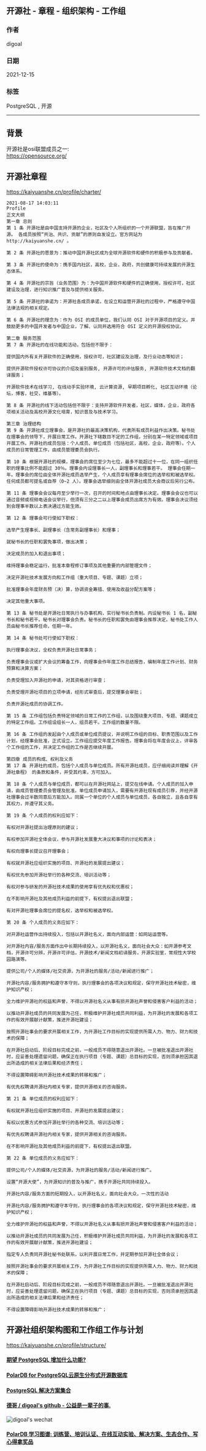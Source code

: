 ## 开源社 - 章程 - 组织架构 - 工作组    
                                 
### 作者                                 
digoal                                 
                                 
### 日期                                 
2021-12-15                           
                                 
### 标签                              
PostgreSQL , 开源                 
                               
----                               
                               
## 背景   
开源社是osi联盟成员之一:   
https://opensource.org/   
   
## 开源社章程   
   
https://kaiyuanshe.cn/profile/charter/   
   
```   
2021-08-17 14:03:11   
Profile   
正文大纲   
第一章 总则   
第 1 条 开源社是由中国支持开源的企业，社区及个人所组织的一个开源联盟，旨在推广开源。 各成员按照“共治、共识、贡献”的原则自发设立。官方网站为 http://kaiyuanshe.cn/ 。   
   
第 2 条 开源社的愿景为：推动中国开源社区成为全球开源软件和硬件的积极参与及贡献者。   
   
第 3 条 开源社的使命为：携手国内社区，高校，企业，政府，共创健康可持续发展的开源生态体系。   
   
第 4 条 开源社的宗旨（业务范围）为：为中国开源软件和硬件的正确使用，授权许可，社区建设及治理，进行知识推广普及与提供相关服务。   
   
第 5 条 开源社的承诺为：开源社各成员承诺，在设立和运营开源社的过程中，严格遵守中国法律法规的相关规定。   
   
第 6 条 开源社的理念为：作为 OSI 的成员单位，我们认同 OSI 对于开源项目的定义。并鼓励更多的中国开发者与中国企业，了解、认同并选用符合 OSI 定义的开源授权协议。   
   
第二章 服务范围   
第 7 条 开源社的在线功能和活动，包括但不限于：   
   
提供国内外有关开源软件的正确使用，授权许可，社区建设及治理，及行业动态等知识；   
   
提供开源软件授权许可协议的介绍及鉴别服务, 开源许可的评估服务, 开源软件技术文档的翻译服务；   
   
开源软件技术在线学习, 在线动手实验环境, 云计算资源, 早期项目孵化, 社区互动环境（论坛，博客，社交，维基等）。   
   
第 8 条 开源社的线下活动包括但不限于：支持开源软件开发者，社区，媒体，企业，政府各项相关活动及高校开源文化培育，知识普及与技术学习。   
   
第三章 治理结构   
第 9 条 开源社成立理事会，是开源社的最高决策机构，代表所有成员利益作出决策。秘书处在理事会的领导下，开展日常工作。开源社下辖数目不定的工作组，分别在某一特定领域或项目开展工作。开源社的成员包括：个人成员、单位成员（包括社区，高校，企业，政府等）。个人成员的日常管理工作，由成员管理委员会执行。   
   
第 10 条 根据开源社的规模，理事会的席位至少为七位，最多不能超过十一位，在同一组织任职的理事比例不能超过 30％。理事会内设理事长一人，副理事长和理事若干。 理事会任期一年。理事会的席位由全体开源社成员选举产生，个人成员享有理事会席位的选举权和被选举权。任何成员都可提名或自荐（0~2 人）。理事会选举细则由全体开源社成员大会商议后另行公布。   
   
第 11 条 理事会会议每月至少举行一次，召开的时间和地点由理事长决定。理事会会议也可以通过音频或视频电话会议举行，但须有三分之二以上理事会成员出席方为有效。理事会决议须经到会理事半数以上表决通过方能生效。   
   
第 12 条 理事会可行使如下职权：   
   
选举产生理事长、副理事长（含常务副理事长）和理事；   
   
就秘书长的任职和罢免事项，做出决策；   
   
决定成员的加入和退出事项；   
   
维持理事会稳定运行，批准本章程修订事项及其他重要的内部管理文件；   
   
决定开源社技术发展方向和工作组（重大项目、专题、课题）立项；   
   
批准理事会年度财务预（决）算，协调资金筹措、使用及收益分配方案等；   
   
决定其他重大事项。   
   
第 13 条 秘书处是开源社日常执行与办事机构，实行秘书长负责制。内设秘书长 1 名，副秘书长和秘书若干。秘书长对理事会负责。秘书长的任职和罢免由理事会推荐决定。秘书处工作人员由秘书长推荐任命，任期一年。   
   
第 14 条 秘书处可行使如下职权：   
   
执行理事会决议，全权负责开源社日常事务；   
   
负责理事会议或扩大会议的筹备工作，向理事会作年度工作总结报告，编制年度工作计划、财务预算和决算方案；   
   
负责受理加入开源社的申请，对其资格进行审查；   
   
负责受理开源社项目的立项申请，经形式审查后，提交理事会审批；   
   
负责开源社成员的协调工作。   
   
第 15 条 工作组包括负责特定领域的日常工作的工作组，以及围绕重大项目、专题、课题成立的特定工作组。工作组设组长一人，组员若干。工作组的数量不限。   
   
第 16 条 工作组的发起由个人成员或单位成员提议，并说明工作组的目标、职责范围以及工作计划，经理事会批准，正式设立。工作组应提交年度工作报告。理事会将在年度会议上，评审各个工作组的工作，并决定工作组的工作是否继续开展。   
   
第四章 成员的构成、权利及义务   
第 17 条 开源社的成员，包括个人成员与单位成员。所有开源社成员，应仔细阅读并理解《开源社章程》 的条款和条件，并受其约束，方可加入。   
   
第 18 条 个人成员与单位成员，都可以在开源社网站上，提交在线申请。个人成员的加入申请，由成员管理委员会管理及批准。单位成员申请加入，需要有开源社现有成员引荐，并经开源社理事会过半数同意后方能加入。同属一个单位的个人成员与单位成员，各自独立，且各自享有其权力，并遵守其义务。   
   
第 19 条 个人成员的权利应如下：   
   
有权对开源社提出治理原则的建议；   
   
有权参加开源社全体会议，参与开源社发展重大决议和事项的讨论和表决；   
   
有权向理事长提议召开理事会；   
   
有权就开源社应组织实施的项目、开源社的发展提出建议；   
   
有权优先参加开源社举行的各种交流、培训活动等；   
   
有权对参与研发的开源社技术成果的使用享有优先权和优惠权；   
   
在不影响开源社及其他成员利益的前提下，有权提出退出联盟；   
   
有对开源社理事会席位的提名权，选举权和被选举权。   
   
第 20 条 个人成员的义务应如下：   
   
对开源社运营作出持续投入，包括以开源社名义，面向内部运营：如网站运营等。   
   
对开源社内容/服务方面作出中长期持续投入，以开源社名义，面向社会大众：如开源参考文档，开源许可分辨，开源许可评估，开源技术/新闻文档初译服务，开源实验室，常规性大学校园路演等。   
   
提供公司/个人的媒体/社交资源，为开源社的服务/活动/新闻进行推广；   
   
开源社内容/服务拥护和遵守本守则，执行理事会的各项决议和规定，保守开源社技术秘密，维护知识产权；   
   
全力维护开源社的权益和声誉，不得以开源社名义从事有损开源社声誉和侵害客户利益的活动；   
   
以推动开源社成员的共同发展为己任，积极维护开源社成员共同利益，为开源社的发展和各项工作的有效开展献计献策，推进开源社建设；   
   
按照开源社事会的要求开展相关工作，为开源社工作目标的实现提供所需人力、物力、财力和技术的保障；   
   
在开源社启动后、阶段目标完成之前，一般成员不得随意退出开源社。一旦被批准退出开源社时，应妥善处理遗留问题，确保正在执行项目（专题、课题）总目标的实现，否则须承担因其退出所造成的相关法律后果和经济责任；   
   
不得设置障碍影响开源社技术成果的转移和推广；   
   
有优先权聘请开源社内相关专家，提供开源相关的咨询服务。   
   
第 21 条 单位成员的权利应如下：   
   
有权就开源社应组织实施的项目、开源社的发展提出建议；   
   
有权以优惠方式参加开源社举行的各种交流、培训活动等；   
   
有优先权聘请开源社内相关专家，提供开源相关的咨询服务。   
   
在不影响开源社及其他成员利益的前提下，有权提出退出联盟。   
   
第 22 条 单位成员的义务应如下：   
   
提供公司/个人的媒体/社交资源，为开源社的服务/活动/新闻进行推广。   
   
设置“开源大使”，为开源知识的普及与推广，携手开源社共同持续投入。   
   
开源社内容/服务方面的短期投入，以开源社名义，面向社会大众，一次性的活动   
   
开源社内容/服务拥护和遵守本守则，执行理事会的各项决议和规定，保守开源社技术秘密，维护知识产权；   
   
全力维护开源社的权益和声誉，不得以开源社名义从事有损开源社声誉和侵害客户利益的活动；   
   
以推动开源社成员的共同发展为己任，积极维护开源社成员共同利益，为开源社的发展和各项工作的有效开展献计献策，推进开源社建设；   
   
指定专人负责同开源社秘书处联系，以利开展日常工作，并定期参加开源社全体会议；   
   
按照开源社事会的要求开展相关工作，为开源社工作目标的实现提供所需人力、物力、财力和技术的保障；   
   
在开源社启动后、阶段目标完成之前，一般成员不得随意退出开源社。一旦被批准退出开源社时，应妥善处理遗留问题，确保正在执行项目（专题、课题）总目标的实现，否则须承担因其退出所造成的相关法律后果和经济责任；   
   
不得设置障碍影响开源社技术成果的转移和推广；   
```   
   
## 开源社组织架构图和工作组工作与计划   
https://kaiyuanshe.cn/profile/structure/   
   
   
  
#### [期望 PostgreSQL 增加什么功能?](https://github.com/digoal/blog/issues/76 "269ac3d1c492e938c0191101c7238216")
  
  
#### [PolarDB for PostgreSQL云原生分布式开源数据库](https://github.com/ApsaraDB/PolarDB-for-PostgreSQL "57258f76c37864c6e6d23383d05714ea")
  
  
#### [PostgreSQL 解决方案集合](https://yq.aliyun.com/topic/118 "40cff096e9ed7122c512b35d8561d9c8")
  
  
#### [德哥 / digoal's github - 公益是一辈子的事.](https://github.com/digoal/blog/blob/master/README.md "22709685feb7cab07d30f30387f0a9ae")
  
  
![digoal's wechat](../pic/digoal_weixin.jpg "f7ad92eeba24523fd47a6e1a0e691b59")
  
  
#### [PolarDB 学习图谱: 训练营、培训认证、在线互动实验、解决方案、生态合作、写心得拿奖品](https://www.aliyun.com/database/openpolardb/activity "8642f60e04ed0c814bf9cb9677976bd4")
  
